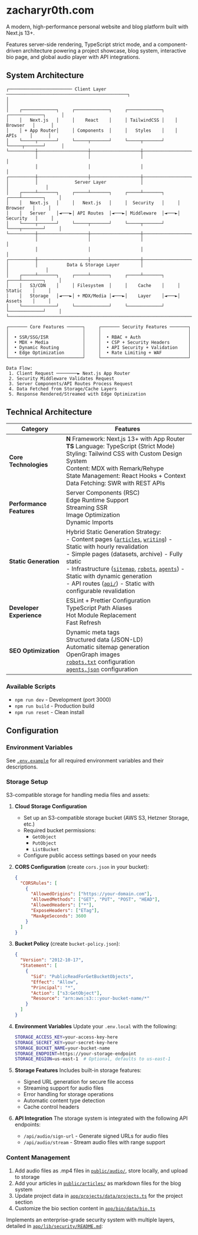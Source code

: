 # zacharyr0th.com

A modern, high-performance personal website and blog platform built with Next.js 13+.

Features server-side rendering, TypeScript strict mode, and a component-driven architecture powering a project showcase, blog system, interactive bio page, and global audio player with API integrations.

## System Architecture

```
┌──────────────────────── Client Layer ──────────────────────────────────────────────┐
│                                                                                    │
│    ┌─────────────┐     ┌─────────────┐     ┌─────────────┐    ┌─────────────┐      │
│    │   Next.js   │     │    React    │     │ TailwindCSS │    │   Browser   │      │
│    │ + App Router│     │ Components  │     │   Styles    │    │    APIs     │      │
│    └─────┬───────┘     └─────┬───────┘     └─────┬───────┘    └─────┬───────┘      │
└──────────┼───────────────────┼───────────────────┼──────────────────┼──────────────┘
           │                   │                   │                  │
           │                   │                   │                  │
┌──────────┼───────────────────┼───────────────────┼──────────────────┼──────────────┐
│          │              Server Layer             │                  │              │
│    ┌─────┴───────┐     ┌─────┴───────┐     ┌─────┴───────┐     ┌────┴────────┐     │
│    │   Next.js   │     │   Next.js   │     │  Security   │     │   Browser   │     │
│    │   Server    │◄───►│ API Routes  │◄───►│ Middleware  │◄───►│  Security   │     │
│    └─────┬───────┘     └─────┬───────┘     └─────┬───────┘     └────┬────────┘     │
└──────────┼───────────────────┼───────────────────┼──────────────────┼──────────────┘
           │                   │                   │                  │
           │                   │                   │                  │
┌──────────┼───────────────────┼───────────────────┼──────────────────┼──────────────┐
│          │           Data & Storage Layer        │                  │              │
│    ┌─────┴───────┐     ┌─────┴───────┐     ┌─────┴───────┐     ┌────┴────────┐     │
│    │   S3/CDN    │     │ Filesystem  │     │    Cache    │     │   Static    │     │
│    │   Storage   │◄───►│ + MDX/Media │◄───►│    Layer    │◄───►│   Assets    │     │
│    └─────────────┘     └─────────────┘     └─────────────┘     └─────────────┘     │
└────────────────────────────────────────────────────────────────────────────────────┘

┌─────── Core Features ──────┐     ┌─────── Security Features ───────┐
│                            │     │                                 │
│  • SSR/SSG/ISR             │     │  • RBAC + Auth                  │
│  • MDX + Media             │     │  • CSP + Security Headers       │
│  • Dynamic Routing         │     │  • API Security + Validation    │
│  • Edge Optimization       │     │  • Rate Limiting + WAF          │
└────────────────────────────┘     └─────────────────────────────────┘

Data Flow:
 1. Client Request ────────► Next.js App Router
 2. Security Middleware Validates Request
 3. Server Components/API Routes Process Request
 4. Data Fetched from Storage/Cache Layers
 5. Response Rendered/Streamed with Edge Optimization
```

## Technical Architecture

| Category                 | Features                                                                                                                                                                                                                                                                                                                                                                                                                                        |
| ------------------------ | ----------------------------------------------------------------------------------------------------------------------------------------------------------------------------------------------------------------------------------------------------------------------------------------------------------------------------------------------------------------------------------------------------------------------------------------------- |
| **Core Technologies**    | **N** Framework: Next.js 13+ with App Router<br>**TS** Language: TypeScript (Strict Mode)<br>Styling: Tailwind CSS with Custom Design System<br>Content: MDX with Remark/Rehype<br>State Management: React Hooks + Context<br>Data Fetching: SWR with REST APIs                                                                                                                                                                                 |
| **Performance Features** | Server Components (RSC)<br>Edge Runtime Support<br>Streaming SSR<br>Image Optimization<br>Dynamic Imports                                                                                                                                                                                                                                                                                                                                       |
| **Static Generation**    | Hybrid Static Generation Strategy:<br>- Content pages ([`articles`](./public/articles/), [`writing`](./app/writing/)) - Static with hourly revalidation<br>- Simple pages (datasets, archive) - Fully static<br>- Infrastructure ([`sitemap`](./app/sitemap.ts), [`robots`](./app/robots.ts), [`agents`](./public/agents.json)) - Static with dynamic generation<br>- API routes ([`api/`](./app/api/)) - Static with configurable revalidation |
| **Developer Experience** | ESLint + Prettier Configuration<br>TypeScript Path Aliases<br>Hot Module Replacement<br>Fast Refresh                                                                                                                                                                                                                                                                                                                                            |
| **SEO Optimization**     | Dynamic meta tags<br>Structured data (JSON-LD)<br>Automatic sitemap generation<br>OpenGraph images<br>[`robots.txt`](./app/robots.ts) configuration<br>[`agents.json`](./public/agents.json) configuration                                                                                                                                                                                                                                      |

### Available Scripts

- `npm run dev` - Development (port 3000)
- `npm run build` - Production build
- `npm run reset` - Clean install

## Configuration

### Environment Variables

See [`.env.example`](./.env.example) for all required environment variables and their descriptions.

### Storage Setup

S3-compatible storage for handling media files and assets:

1. **Cloud Storage Configuration**

   - Set up an S3-compatible storage bucket (AWS S3, Hetzner Storage, etc.)
   - Required bucket permissions:
     - `GetObject`
     - `PutObject`
     - `ListBucket`
   - Configure public access settings based on your needs

2. **CORS Configuration** (create `cors.json` in your bucket):

   ```json
   {
     "CORSRules": [
       {
         "AllowedOrigins": ["https://your-domain.com"],
         "AllowedMethods": ["GET", "PUT", "POST", "HEAD"],
         "AllowedHeaders": ["*"],
         "ExposeHeaders": ["ETag"],
         "MaxAgeSeconds": 3600
       }
     ]
   }
   ```

3. **Bucket Policy** (create `bucket-policy.json`):

   ```json
   {
     "Version": "2012-10-17",
     "Statement": [
       {
         "Sid": "PublicReadForGetBucketObjects",
         "Effect": "Allow",
         "Principal": "*",
         "Action": ["s3:GetObject"],
         "Resource": "arn:aws:s3:::your-bucket-name/*"
       }
     ]
   }
   ```

4. **Environment Variables**
   Update your `.env.local` with the following:

   ```bash
   STORAGE_ACCESS_KEY=your-access-key-here
   STORAGE_SECRET_KEY=your-secret-key-here
   STORAGE_BUCKET_NAME=your-bucket-name
   STORAGE_ENDPOINT=https://your-storage-endpoint
   STORAGE_REGION=us-east-1  # Optional, defaults to us-east-1
   ```

5. **Storage Features**
   Includes built-in storage features:

   - Signed URL generation for secure file access
   - Streaming support for audio files
   - Error handling for storage operations
   - Automatic content type detection
   - Cache control headers

6. **API Integration**
   The storage system is integrated with the following API endpoints:
   - `/api/audio/sign-url` - Generate signed URLs for audio files
   - `/api/audio/stream` - Stream audio files with range support

### Content Management

1. Add audio files as .mp4 files in [`public/audio/`](./public/audio/), store locally, and upload to storage
2. Add your articles in [`public/articles/`](./public/articles/) as markdown files for the blog system
3. Update project data in [`app/projects/data/projects.ts`](./app/projects/data/projects.ts) for the project section
4. Customize the bio section content in [`app/bio/data/bio.ts`](./app/bio/data/bio.ts)

Implements an enterprise-grade security system with multiple layers, detailed in [`app/lib/security/README.md`](./app/lib/security/README.md):
